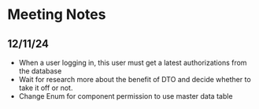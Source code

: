 # Meeting Notes

## 12/11/24

- When a user logging in, this user must get a latest authorizations from the database
- Wait for research more about the benefit of DTO and decide whether to take it off or not.
- Change Enum for component permission to use master data table